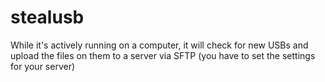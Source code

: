 # stealusb

While it's actively running on a computer, it will check for new USBs and upload the files on them to a server via SFTP (you have to set the settings for your server)
